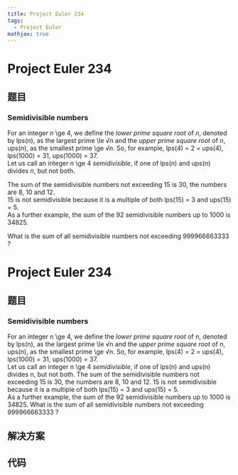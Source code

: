 ```yaml
---
title: Project Euler 234
tags:
  - Project Euler
mathjax: true
---
```

<escape><!-- more --></escape>
    
# Project Euler 234
## 题目
### Semidivisible numbers

For an integer <var>n</var> \ge 4, we define the <i>lower prime square root</i> of <var>n</var>, denoted by lps(<var>n</var>), as the largest prime \le √<var>n</var> and the <i>upper prime square root</i> of <var>n</var>, ups(<var>n</var>), as the smallest prime \ge √<var>n</var>.
So, for example, lps(4) = 2 = ups(4), lps(1000) = 31, ups(1000) = 37.<br />
Let us call an integer <var>n</var> \ge 4 <i>semidivisible</i>, if one of lps(<var>n</var>) and ups(<var>n</var>) divides <var>n</var>, but not both.

The sum of the semidivisible numbers not exceeding 15 is 30, the numbers are 8, 10 and 12.<br /> 15 is not semidivisible because it is a multiple of both lps(15) = 3 and ups(15) = 5.<br />
As a further example, the sum of the 92 semidivisible numbers up to 1000 is 34825.

What is the sum of all semidivisible numbers not exceeding 999966663333 ?


# Project Euler 234
## 题目
### Semidivisible numbers

For an integer n \ge 4, we define the <i>lower prime square root</i> of n, denoted by lps(n), as the largest prime \le √n and the <i>upper prime square root</i> of n, ups(n), as the smallest prime \ge √n.
So, for example, lps(4) = 2 = ups(4), lps(1000) = 31, ups(1000) = 37.<br>Let us call an integer n \ge 4 <i>semidivisible</i>, if one of lps(n) and ups(n) divides n, but not both.
The sum of the semidivisible numbers not exceeding 15 is 30, the numbers are 8, 10 and 12. 15 is not semidivisible because it is a multiple of both lps(15) = 3 and ups(15) = 5.<br>As a further example, the sum of the 92 semidivisible numbers up to 1000 is 34825.
What is the sum of all semidivisible numbers not exceeding 999966663333 ?


## 解决方案


## 代码


